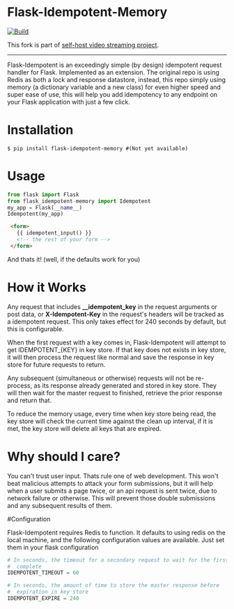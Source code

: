 # Flask-Idempotent-Memory

[![Build](https://github.com/KnugiHK/flask-idempotent-memory/workflows/Python%20package/badge.svg)](https://github.com/KnugiHK/flask-idempotent-memory/actions)


This fork is part of [self-host video streaming project](https://github.com/users/KnugiHK/projects/3).

---

Flask-Idempotent is an exceedingly simple (by design) idempotent request handler for Flask. Implemented as an extension. The original repo is using Redis as both a lock and response datastore, instead, this repo simply using memory (a dictionary variable and a new class) for even higher speed and super ease of use, this will help you add idempotency to any endpoint on your Flask application with just a few click.

# Installation


```shell
$ pip install flask-idempotent-memory #(Not yet available)
```

# Usage

```python
from flask import Flask
from flask_idempotent-memory import Idempotent
my_app = Flask(__name__)
Idempotent(my_app)
```
```html
 <form>
   {{ idempotent_input() }}
   <!-- the rest of your form -->
 </form>
```
And thats it! (well, if the defaults work for you)

# How it Works

Any request that includes **__idempotent_key** in the request arguments or post data, or **X-Idempotent-Key** in the request's headers will be tracked as a idempotent request. This only takes effect for 240 seconds by default, but this is configurable.

When the first request with a key comes in, Flask-Idempotent will attempt to get IDEMPOTENT_{KEY} in key store. If that key does not exists in key store, it will then process the request like normal and save the response in key store for future requests to return.

Any subsequent (simultaneous or otherwise) requests will not be re-process, as its response already generated and stored in key store. They will then wait for the master request to finished, retrieve the prior response and return that.

To reduce the memory usage, every time when key store being read, the key store will check the current time against the clean up interval, if it is met, the key store will delete all keys that are expired.

# Why should I care?

You can't trust user input. Thats rule one of web development. This won't beat malicious attempts to attack your form submissions, but it will help when a user submits a page twice, or an api request is sent twice, due to network failure or otherwise. This will prevent those double submissions and any subsequent results of them.

#Configuration

Flask-Idempotent requires Redis to function. It defaults to using redis on the local machine, and the following configuration values are available. Just set them in your flask configuration

```python
# In seconds, the timeout for a secondary request to wait for the first to
#  complete
IDEMPOTENT_TIMEOUT = 60

# In seconds, the amount of time to store the master response before
#  expiration in key store
IDEMPOTENT_EXPIRE = 240
```

